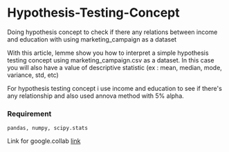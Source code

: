 # Hypothesis-Testing-Concept
Doing hypothesis concept to check if there any relations between income and education with using marketing_campaign as a dataset

With this article, lemme show you how to interpret a simple hypothesis testing concept using marketing_campaign.csv as a dataset. In this case you will also have a value of descriptive statistic (ex : mean, median, mode, variance, std, etc)

For hypothesis testing concept i use income and education to see if there's any relationship and also used annova method with 5% alpha.

### Requirement

```
pandas, numpy, scipy.stats
```

Link for google.collab [link](https://colab.research.google.com/drive/1VnN3UeqbmQkgESwdz-ajAB2v56L9vD_K)
